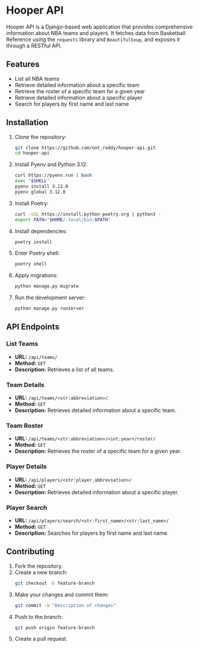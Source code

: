 # Hooper API
Hooper API is a Django-based web application that provides comprehensive information about NBA teams and players. It fetches data from Basketball Reference using the `requests` library and `BeautifulSoup`, and exposes it through a RESTful API.

## Features

- List all NBA teams
- Retrieve detailed information about a specific team
- Retrieve the roster of a specific team for a given year
- Retrieve detailed information about a specific player
- Search for players by first name and last name

## Installation

1. Clone the repository:
   ```sh
   git clone https://github.com/not_roddy/hooper-api.git
   cd hooper-api
   ```

2. Install Pyenv and Python 3.12:
   ```sh
   curl https://pyenv.run | bash
   exec "$SHELL"
   pyenv install 3.12.0
   pyenv global 3.12.0
   ```

3. Install Poetry:
   ```sh
   curl -sSL https://install.python-poetry.org | python3 -
   export PATH="$HOME/.local/bin:$PATH"
   ```

4. Install dependencies:
   ```sh
   poetry install
   ```

5. Enter Poetry shell:
   ```sh
   poetry shell
   ```

6. Apply migrations:
   ```sh
   python manage.py migrate
   ```

7. Run the development server:
   ```sh
   python manage.py runserver
   ```

## API Endpoints

### List Teams
- **URL:** `/api/teams/`
- **Method:** `GET`
- **Description:** Retrieves a list of all teams.

### Team Details
- **URL:** `/api/teams/<str:abbreviation>/`
- **Method:** `GET`
- **Description:** Retrieves detailed information about a specific team.

### Team Roster
- **URL:** `/api/teams/<str:abbreviation>/<int:year>/roster/`
- **Method:** `GET`
- **Description:** Retrieves the roster of a specific team for a given year.

### Player Details
- **URL:** `/api/players/<str:player_abbreviation>/`
- **Method:** `GET`
- **Description:** Retrieves detailed information about a specific player.

### Player Search
- **URL:** `/api/players/search/<str:first_name>/<str:last_name>/`
- **Method:** `GET`
- **Description:** Searches for players by first name and last name.

## Contributing

1. Fork the repository.
2. Create a new branch:
   ```sh
   git checkout -b feature-branch
   ```
3. Make your changes and commit them:
   ```sh
   git commit -m "Description of changes"
   ```
4. Push to the branch:
   ```sh
   git push origin feature-branch
   ```
5. Create a pull request.
